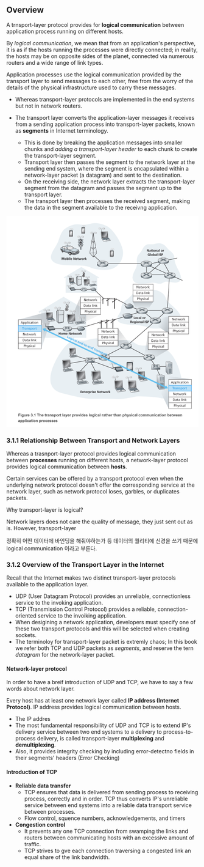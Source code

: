 ## Overview

A trnsport-layer protocol provides for **logical communication** between application process running on different hosts.

By *logical communication*, we mean that from an application's perspective, it is as if the hosts running the processes were directly connected; in reality, the hosts may be on opposite sides of the planet, connected via numerous routers and a wide range of link types.

Application processes use the logical communication provided by the transport layer to send messages to each other, free from the worry of the details of the physical infrastructure used to carry these messages.

- Whereas transport-layer protocols are implemented in the end systems but not in network routers.
- The transport layer converts the application-layer messages it receives from a sending application process into transport-layer packets, known as **segments** in Internet terminology.

  - This is done by breaking the application messages into smaller chunks and *adding a transport-layer header* to each chunk to create the transport-layer segment.
  - Transport layer then passes the segment to the network layer at the sending end system, where the segment is encapsulated within a network-layer packet (a datagram) and sent to the destination.
  - On the receiving side, the network layer extracts the transport-layer segment from the datagram and passes the segment up to the transport layer.
  - The transport layer then processes the received segment, making the data in the segment available to the receivng application.

![1688054233788](image/1_introduction_and_transport-layer_services/1688054233788.png)

### 3.1.1 Relationship Between Transport and Network Layers

Whereas a trasnport-layer protocol provides logical communication between **processes** running on different hosts, a network-layer protocol provides logical communication between **hosts**.

Certain services can be offered by a transport protocol even when the underlying network protocol doesn't offer the corresponding service at the network layer, such as network protocol loses, garbles, or duplicates packets.

Why transport-layer is logical?

Network layers does not care the quality of message, they just sent out as is. However, transport-layer

정확히 어떤 데이터에 바인딩을 해줘야하는가 등 데이터의 퀄리티에 신경을 쓰기 때문에 logical communication 이라고 부른다.

### 3.1.2 Overview of the Transport Layer in the Internet

Recall that the Internet makes two distinct transport-layer protocols available to the application layer.

- UDP (User Datagram Protocol) provides an unreliable, connectionless service to the invoking application.
- TCP (Transmission Control Protocol) provides a reliable, connection-oriented service to the invoiking application.
- When desigining a network application, developers must specify one of these two transport protocols and this will be selected when creating sockets.
- The terminoloy for transport-layer packet is extremly chaos; In this book we refer both TCP and UDP packets as *segments*, and reserve the tern *datagram* for the network-layer packet.

#### Network-layer protocol

In order to have a breif introduction of UDP and TCP, we have to say a few words about network layer.

Every host has at least one network layer called **IP address (Internet Protocol)**. IP address provides logical communication between hosts.

- The IP addres
- The most fundamental responsibility of UDP and TCP is to extend IP's delivery service between two end systems to a delivery to process-to-process delivery, is called transport-layer **multiplexing** and **demultiplexing**.
- Also, it provides integrity checking by including error-detectno fields in their segments' headers (Error Checking)

#### Introduction of TCP

- **Reliable data transfer**
  - TCP ensures that data is delivered from sending process to receiving process, correctly and in order. TCP thus converts IP's unreliable service between end systems into a reliable data transport service between processes.
  - Flow control, squence numbers, acknowledgements, and timers
- **Congestion control**
  - It prevents any one TCP connection from swamping the links and routers between communicating hosts with an excessive amount of traffic.
  - TCP strives to gve each connection traversing a congested link an equal share of the link bandwidth.

